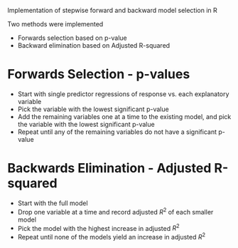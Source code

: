 
Implementation of stepwise forward and backward model selection in R

Two methods were implemented

 - Forwards selection based on p-value
 - Backward elimination based on Adjusted R-squared

# Forwards Selection - p-values
 - Start with single predictor regressions of response vs. each explanatory variable
 - Pick the variable with the lowest significant p-value
 - Add the remaining variables one at a time to the existing model, and pick the variable with the lowest significant p-value
 - Repeat until any of the remaining variables do not have a significant p-value

# Backwards Elimination - Adjusted R-squared

 - Start with the full model
 - Drop one variable at a time and record adjusted $R^2$ of each smaller model
 - Pick the model with the highest increase in adjusted $R^2$
 - Repeat until none of the models yield an increase in adjusted $R^2$
